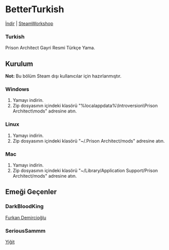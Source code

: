  # BetterTurkish
[İndir](https://github.com/Darkbloodking00/BetterTurkish/releases)
| [SteamWorkshop](https://steamcommunity.com/sharedfiles/filedetails/?id=2383916847)

### Turkish

Prison Architect Gayri Resmi Türkçe Yama.

## Kurulum
**Not:** Bu bölüm Steam dışı kullanıcılar için hazırlanmıştır.
### Windows

1. Yamayı indirin.
2. Zip dosyasının içindeki klasörü "%localappdata%\Introversion\Prison Architect\mods" adresine atın.

### Linux

1. Yamayı indirin.
2. Zip dosyasının içindeki klasörü "~/.Prison Architect/mods" adresine atın.

### Mac

1. Yamayı indirin.
2. Zip dosyasının içindeki klasörü "~/Library/Application Support/Prison Architect/mods" adresine atın.

## Emeği Geçenler

### DarkBloodKing
[Furkan Demircioğlu](https://steamcommunity.com/id/DarkBlood007/)

### SeriousSammm
[Yiğit](https://steamcommunity.com/id/rozzyrozzyoglu/)
